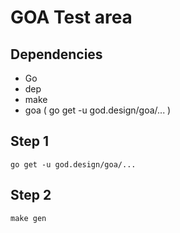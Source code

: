 # GOA Test area


## Dependencies
- Go
- dep
- make
- goa ( go get -u god.design/goa/... )

## Step 1
    go get -u god.design/goa/...

## Step 2
    make gen
